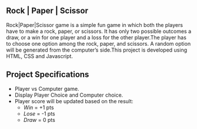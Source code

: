 ## Rock | Paper | Scissor

Rock|Paper|Scissor game is a simple fun game in which both the players have to make a rock, paper, or scissors. It has only two possible outcomes a draw, or a win for one player and a loss for the other player.The player has to choose one option among the rock, paper, and scissors. A random option will be generated from the computer’s side.This project is developed using HTML, CSS and Javascript.

## Project Specifications

- Player vs Computer game.
- Display Player Choice and Computer choice.
- Player score will be updated based on the result:
  - _Win_ = +1 pts
  - _Lose_ = -1 pts
  - _Draw_ = 0 pts
